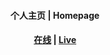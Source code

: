 <h4 align='center'>个人主页 | Homepage</h4>

<h4 align='center'><a href="https://huberyyang.site:86/">在线</a> | <a href="https://huberyyang.site:86/">Live</a></h4>
